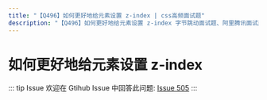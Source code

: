 ```yaml
---
title: "【Q496】如何更好地给元素设置 z-index | css高频面试题"
description: "【Q496】如何更好地给元素设置 z-index 字节跳动面试题、阿里腾讯面试题、美团小米面试题。"
---
```


# 如何更好地给元素设置 z-index

::: tip Issue
欢迎在 Gtihub Issue 中回答此问题: [Issue 505](https://github.com/shfshanyue/Daily-Question/issues/505)
:::
